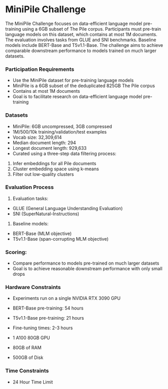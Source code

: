 # MiniPile Challenge

The MiniPile Challenge focuses on data-efficient language model pre-training using a 6GB subset of The Pile corpus. Participants must pre-train language models on this dataset, which contains at most 1M documents. The evaluation involves tasks from GLUE and SNI benchmarks. Baseline models include BERT-Base and T5v1.1-Base. The challenge aims to achieve comparable downstream performance to models trained on much larger datasets.

### Participation Requirements

* Use the MiniPile dataset for pre-training language models
* MiniPile is a 6GB subset of the deduplicated 825GB The Pile corpus
* Contains at most 1M documents
* Goal is to facilitate research on data-efficient language model pre-training

### Datasets

* MiniPile: 6GB uncompressed, 3GB compressed
* 1M/500/10k training/validation/test examples
* Vocab size: 32,309,614
* Median document length: 294
* Longest document length: 929,633
* Curated using a three-step data filtering process:

1. Infer embeddings for all Pile documents
2. Cluster embedding space using k-means
3. Filter out low-quality clusters

### Evaluation Process

1. Evaluation tasks:

* GLUE (General Language Understanding Evaluation)
* SNI (SuperNatural-Instructions)

1. Baseline models:

* BERT-Base (MLM objective)
* T5v1.1-Base (span-corrupting MLM objective)

### Scoring:

* Compare performance to models pre-trained on much larger datasets
* Goal is to achieve reasonable downstream performance with only small drops

### Hardware Constraints

* Experiments run on a single NVIDIA RTX 3090 GPU
* BERT-Base pre-training: 54 hours
* T5v1.1-Base pre-training: 21 hours
* Fine-tuning times: 2-3 hours

* 1 A100 80GB GPU
* 80GB of RAM
* 500GB of Disk

### Time Constraints
* 24 Hour Time Limit